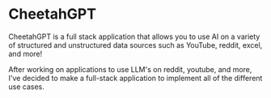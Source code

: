 # CheetahGPT
CheetahGPT is a full stack application that allows you to use AI on a variety of structured and unstructured data sources such as YouTube, reddit, excel, and more!

After working on applications to use LLM's on reddit, youtube, and more, I've decided to make a full-stack application to implement all of the different use cases.
